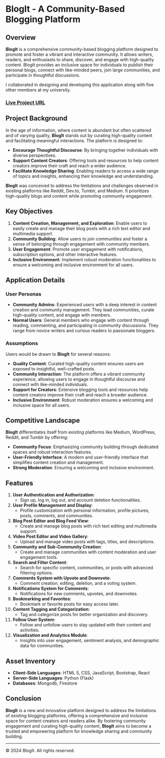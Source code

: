 # BlogIt - A Community-Based Blogging Platform

## Overview

**BlogIt** is a comprehensive community-based blogging platform designed to promote and foster a vibrant and interactive community. It allows writers, readers, and enthusiasts to share, discover, and engage with high-quality content. BlogIt provides an inclusive space for individuals to publish their personal blogs, connect with like-minded peers, join large communities, and participate in thoughtful discussions.

I collaborated in designing and developing this application along with five other members at my university.

### [Live Project URL](https://grp12-blogit.netlify.app/)

## Project Background

In the age of information, where content is abundant but often scattered and of varying quality, **BlogIt** stands out by curating high-quality content and facilitating meaningful interactions. The platform is designed to:

- **Encourage Thoughtful Discourse**: By bringing together individuals with diverse perspectives.
- **Support Content Creators**: Offering tools and resources to help content creators improve their craft and reach a wider audience.
- **Facilitate Knowledge Sharing**: Enabling readers to access a wide range of topics and insights, enhancing their knowledge and understanding.

**BlogIt** was conceived to address the limitations and challenges observed in existing platforms like Reddit, Dev.to, Tumblr, and Medium. It prioritizes high-quality blogs and content while promoting community engagement.

## Key Objectives

1. **Content Creation, Management, and Exploration**: Enable users to easily create and manage their blog posts with a rich text editor and multimedia support.
2. **Community Building**: Allow users to join communities and foster a sense of belonging through engagement with community members.
3. **User Engagement**: Promote user engagement with notifications, subscription options, and other interactive features.
4. **Inclusive Environment**: Implement robust moderation functionalities to ensure a welcoming and inclusive environment for all users.

## Application Details

### User Personas

- **Community Admins**: Experienced users with a deep interest in content creation and community management. They lead communities, curate high-quality content, and engage with members.
- **Normal Users**: General members who engage with content through reading, commenting, and participating in community discussions. They range from novice writers and curious readers to passionate bloggers.

### Assumptions

Users would be drawn to **BlogIt** for several reasons:

- **Quality Content**: Curated high-quality content ensures users are exposed to insightful, well-crafted posts.
- **Community Interaction**: The platform offers a vibrant community experience, allowing users to engage in thoughtful discourse and connect with like-minded individuals.
- **Support for Creators**: Extensive blogging tools and resources help content creators improve their craft and reach a broader audience.
- **Inclusive Environment**: Robust moderation ensures a welcoming and inclusive space for all users.

## Competitive Landscape

**BlogIt** differentiates itself from existing platforms like Medium, WordPress, Reddit, and Tumblr by offering:

- **Community Focus**: Emphasizing community building through dedicated spaces and robust interaction features.
- **User-Friendly Interface**: A modern and user-friendly interface that simplifies content creation and management.
- **Strong Moderation**: Ensuring a welcoming and inclusive environment.

## Features

1. **User Authentication and Authorization**:
   - Sign up, log in, log out, and account deletion functionalities.
2. **User Profile Management and Display**:
   - Profile customization with personal information, profile pictures, posts, comments, and communities.
3. **Blog Post Editor and Blog Feed View**:
   - Create and manage blog posts with rich text editing and multimedia support.
4. **Video Post Editor and Video Gallery**:
   - Upload and manage video posts with tags, titles, and descriptions.
5. **Community and Sub-Community Creation**:
   - Create and manage communities with content moderation and user engagement tools.
6. **Search and Filter Content**:
   - Search for specific content, communities, or posts with advanced filtering options.
7. **Comments System with Upvote and Downvote**:
   - Comment creation, editing, deletion, and a voting system.
8. **Notifications System for Comments**:
   - Notifications for new comments, upvotes, and downvotes.
9. **Bookmarking and Favorites**:
   - Bookmark or favorite posts for easy access later.
10. **Content Tagging and Categorization**:
    - Tag and categorize posts for better organization and discovery.
11. **Follow User System**:
    - Follow and unfollow users to stay updated with their content and activities.
12. **Visualization and Analytics Module**:
    - Insights into user engagement, sentiment analysis, and demographic data for communities.

## Asset Inventory

- **Client-Side Languages**: HTML 5, CSS, JavaScript, Bootstrap, React
- **Server-Side Languages**: Python (Flask)
- **Databases**: Mongodb, Firestore

## Conclusion

**BlogIt** is a new and innovative platform designed to address the limitations of existing blogging platforms, offering a comprehensive and inclusive space for content creators and readers alike. By fostering community engagement and curating high-quality content, **BlogIt** aims to become a trusted and empowering platform for knowledge sharing and community building.

---

© 2024 BlogIt. All rights reserved.
